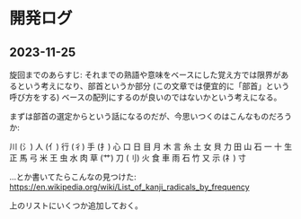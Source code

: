 # 開発ログ


## 2023-11-25

旋回までのあらすじ: それまでの熟語や意味をベースにした覚え方では限界があるという考えになり、部首というか部分 (この文章では便宜的に「部首」という呼び方をする) ベースの配列にするのが良いのではないかという考えになる。

まずは部首の選定からという話になるのだが、今思いつくのはこんなものだろうか:

川 (氵)
人 (亻)
行 (彳)
手 (扌)
心
口
日
目
月
木
言
糸
土
女
貝
力
田
山
石
一
十
生
正
馬
弓
米
王
虫
水
肉
草 (艹)
刀 (刂)
火
食
車
雨
石
竹
又
示 (礻)
寸

…とか書いてたらこんなの見つけた: https://en.wikipedia.org/wiki/List_of_kanji_radicals_by_frequency

上のリストにいくつか追加しておく。






